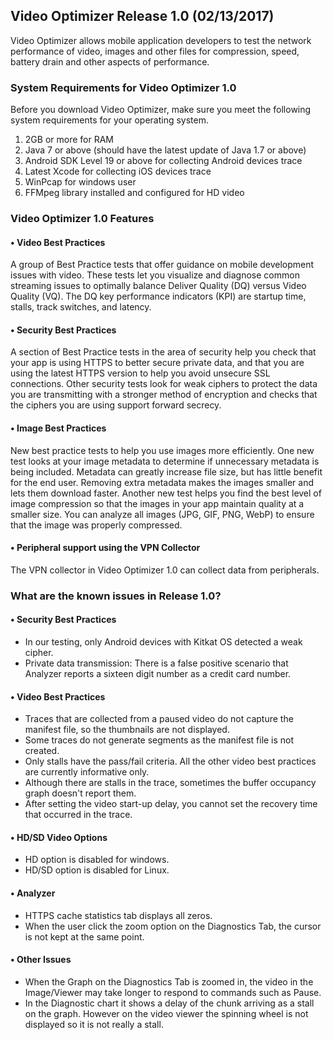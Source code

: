 ## Video Optimizer Release 1.0 (02/13/2017)

Video Optimizer allows mobile application developers to test the network performance of video, images and other files for compression, speed, battery drain and other aspects of performance.

### System Requirements for Video Optimizer 1.0

Before you download Video Optimizer, make sure you meet the following system requirements for your operating system.

1. 2GB or more for RAM
2. Java 7 or above (should have the latest update of Java 1.7 or above)
3. Android SDK Level 19 or above for collecting Android devices trace
4. Latest Xcode for collecting iOS devices trace
5. WinPcap for windows user
6. FFMpeg library installed and configured for HD video

### Video Optimizer 1.0 Features

#### • Video Best Practices
A group of Best Practice tests that offer guidance on mobile development issues with video. These tests let you visualize and diagnose common streaming issues to optimally balance Deliver Quality (DQ) versus Video Quality (VQ). The DQ key performance indicators (KPI) are startup time, stalls, track switches, and latency.

#### •	Security Best Practices
A section of Best Practice tests in the area of security help you check that your app is using HTTPS to better secure private data, and that you are using the latest HTTPS version to help you avoid unsecure SSL connections. Other security tests look for weak ciphers to protect the data you are transmitting with a stronger method of encryption and checks that the ciphers you are using support forward secrecy.

#### •	Image Best Practices
New best practice tests to help you use images more efficiently. One new test looks at your image metadata to determine if unnecessary metadata is being included. Metadata can greatly increase file size, but has little benefit for the end user. Removing extra metadata makes the images smaller and lets them download faster.
Another new test helps you find the best level of image compression so that the images in your app maintain quality at a smaller size. You can analyze all images (JPG, GIF, PNG, WebP) to ensure that the image was properly compressed.

#### •  Peripheral support using the VPN Collector
The VPN collector in Video Optimizer 1.0 can collect data from peripherals.

### What are the known issues in Release 1.0?

#### •	Security Best Practices
+	In our testing, only Android devices with Kitkat OS detected a weak cipher.
+	Private data transmission: There is a false positive scenario that Analyzer reports a sixteen digit number as a credit card number.

#### •	Video Best Practices
+	Traces that are collected from a paused video do not capture the manifest file, so the thumbnails are not displayed.
+	Some traces do not generate segments as the manifest file is not created.
+	Only stalls have the pass/fail criteria. All the other video best practices are currently informative only.
+	Although there are stalls in the trace, sometimes the buffer occupancy graph doesn't report them.
+	After setting the video start-up delay, you cannot set the recovery time that occurred in the trace.

#### •	HD/SD Video Options
+	HD option is disabled for windows.
+	HD/SD option is disabled for Linux.

#### •	Analyzer
+	HTTPS cache statistics tab displays all zeros.
+	When the user click the zoom option on the Diagnostics Tab, the cursor is not kept at the same point.

#### •	Other Issues
+	When the Graph on the Diagnostics Tab is zoomed in, the video in the Image/Viewer may take longer to respond to commands such as Pause.
+	In the Diagnostic chart it shows a delay of the chunk arriving as a stall on the graph. However on the video viewer the spinning wheel is not displayed so it is not really a stall.
